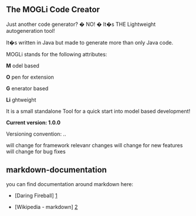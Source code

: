 ﻿The MOGLi Code Creator
--------------

Just another code generator? � NO! � It�s THE Lightweight autogeneration tool!

It�s written in Java but made to generate more than only Java code.

 

MOGLi stands for the following attributes: 

**M**  odel based

**O**  pen for extension

**G**  enerator based

**Li**  ghtweight


It is a small standalone Tool for a quick start into model based development!


**Current version: 1.0.0**

Versioning convention: <major>.<minor>.<revision>

<major> will change for framework relevanr changes 
<minor> will change for new features
<revision> will change for bug fixes



markdown-documentation
--------------
you can find documentation around markdown here:
- [Daring Fireball] [1]
- [Wikipedia - markdown] [2]

  [1]: http://daringfireball.net/projects/markdown/syntax
  [2]: http://en.wikipedia.org/wiki/Markdown